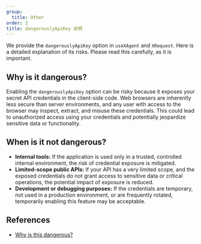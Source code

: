 ```yaml
---
group:
  title: Other
order: 2
title: dangerouslyApiKey 说明
---
```


We provide the `dangerouslyApiKey` option in `useXAgent` and `XRequest`. Here is a detailed explanation of its risks. Please read this carefully, as it is important.

## Why is it dangerous?

Enabling the `dangerouslyApiKey` option can be risky because it exposes your secret API credentials in the client-side code. Web browsers are inherently less secure than server environments, and any user with access to the browser may inspect, extract, and misuse these credentials. This could lead to unauthorized access using your credentials and potentially jeopardize sensitive data or functionality.

## When is it not dangerous?

- **Internal tools:** If the application is used only in a trusted, controlled internal environment, the risk of credential exposure is mitigated.
- **Limited-scope public APIs:** If your API has a very limited scope, and the exposed credentials do not grant access to sensitive data or critical operations, the potential impact of exposure is reduced.
- **Development or debugging purposes:** If the credentials are temporary, not used in a production environment, or are frequently rotated, temporarily enabling this feature may be acceptable.

## References

- [Why is this dangerous?](https://github.com/openai/openai-node?tab=readme-ov-file#why-is-this-dangerous)
